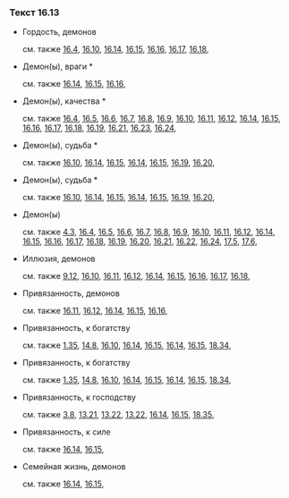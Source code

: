 ### Текст 16.13
	
- Гордость, демонов

	см. также  [16.4](../16/1604.md),  [16.10](../16/1610.md),  [16.14](../16/1614.md),  [16.15](../16/1615.md),  [16.16](../16/1616.md),  [16.17](../16/1617.md),  [16.18](../16/1618.md), 
	
- Демон(ы), враги *

	см. также  [16.14](../16/1614.md),  [16.15](../16/1615.md),  [16.16](../16/1616.md), 
	
- Демон(ы), качества *

	см. также  [16.4](../16/1604.md),  [16.5](../16/1605.md),  [16.6](../16/1606.md),  [16.7](../16/1607.md),  [16.8](../16/1608.md),  [16.9](../16/1609.md),  [16.10](../16/1610.md),  [16.11](../16/1611.md),  [16.12](../16/1612.md),  [16.14](../16/1614.md),  [16.15](../16/1615.md),  [16.16](../16/1616.md),  [16.17](../16/1617.md),  [16.18](../16/1618.md),  [16.19](../16/1619.md),  [16.21](../16/1621.md),  [16.23](../16/1623.md),  [16.24](../16/1624.md), 
	
- Демон(ы), судьба *

	см. также  [16.10](../16/1610.md),  [16.14](../16/1614.md),  [16.15](../16/1615.md),  [16.14](../16/1614.md),  [16.15](../16/1615.md),  [16.19](../16/1619.md),  [16.20](../16/1620.md), 
	
- Демон(ы), судьба *

	см. также  [16.10](../16/1610.md),  [16.14](../16/1614.md),  [16.15](../16/1615.md),  [16.14](../16/1614.md),  [16.15](../16/1615.md),  [16.19](../16/1619.md),  [16.20](../16/1620.md), 
	
- Демон(ы)

	см. также  [4.3](../04/0403.md),  [16.4](../16/1604.md),  [16.5](../16/1605.md),  [16.6](../16/1606.md),  [16.7](../16/1607.md),  [16.8](../16/1608.md),  [16.9](../16/1609.md),  [16.10](../16/1610.md),  [16.11](../16/1611.md),  [16.12](../16/1612.md),  [16.14](../16/1614.md),  [16.15](../16/1615.md),  [16.16](../16/1616.md),  [16.17](../16/1617.md),  [16.18](../16/1618.md),  [16.19](../16/1619.md),  [16.20](../16/1620.md),  [16.21](../16/1621.md),  [16.22](../16/1622.md),  [16.24](../16/1624.md),  [17.5](../17/1705.md),  [17.6](../17/1706.md), 
	
- Иллюзия, демонов

	см. также  [9.12](../09/0912.md),  [16.10](../16/1610.md),  [16.11](../16/1611.md),  [16.12](../16/1612.md),  [16.14](../16/1614.md),  [16.15](../16/1615.md),  [16.16](../16/1616.md),  [16.17](../16/1617.md),  [16.18](../16/1618.md), 
	
- Привязанность, демонов

	см. также  [16.11](../16/1611.md),  [16.12](../16/1612.md),  [16.14](../16/1614.md),  [16.15](../16/1615.md),  [16.16](../16/1616.md), 
	
- Привязанность, к богатству

	см. также  [1.35](../01/0135.md),  [14.8](../14/1408.md),  [16.10](../16/1610.md),  [16.14](../16/1614.md),  [16.15](../16/1615.md),  [16.14](../16/1614.md),  [16.15](../16/1615.md),  [18.34](../18/1834.md), 
	
- Привязанность, к богатству

	см. также  [1.35](../01/0135.md),  [14.8](../14/1408.md),  [16.10](../16/1610.md),  [16.14](../16/1614.md),  [16.15](../16/1615.md),  [16.14](../16/1614.md),  [16.15](../16/1615.md),  [18.34](../18/1834.md), 
	
- Привязанность, к господству

	см. также  [3.8](../03/0308.md),  [13.21](../13/1321.md),  [13.22](../13/1322.md),  [13.22](../13/1322.md),  [16.14](../16/1614.md),  [16.15](../16/1615.md),  [18.35](../18/1835.md), 
	
- Привязанность, к силе

	см. также  [16.14](../16/1614.md),  [16.15](../16/1615.md), 
	
- Семейная жизнь, демонов

	см. также  [16.14](../16/1614.md),  [16.15](../16/1615.md), 
